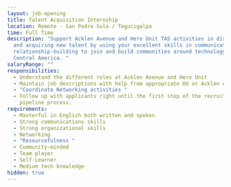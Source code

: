 ```yaml
---
layout: job-opening
title: Talent Acquisition Internship
location: Remote - San Pedro Sula / Tegucigalpa
time: Full Time
description: "Support Acklen Avenue and Hero Unit TAS activities in discovering
  and acquiring new talent by using your excellent skills in communication and
  relationship-building to join and build communities around technology in
  Central America. "
salaryRange: ""
responsibilities:
  - Understand the different roles at Acklen Avenue and Hero Unit
  - Maintain job descriptions with help from appropriate HU or Acklen employees
  - "Coordinate Networking activities "
  - Follow up with applicants right until the first step of the recruiting
    pipeline process.
requirements:
  - Masterful in English both written and spoken
  - Strong communications skills
  - Strong organizational skills
  - Networking
  - "Resourcefulness "
  - Community-minded
  - Team player
  - Self-Learner
  - Medium tech knowledge
hidden: true
---
```

